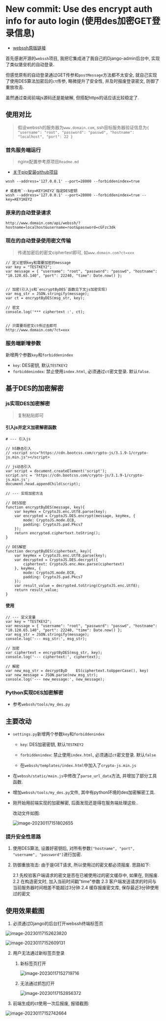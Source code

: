 
# New commit: Use des encrypt auth info for auto login (使用des加密GET登录信息)


- [webssh原版链接](https://github.com/huashengdun/webssh)


首先感谢开源的`webssh`项目, 我把它集成进了我自己的Django-admin后台中, 实现了类似堡垒机的自动登录.

但感觉原有的自动登录通过GET传参和`postMessage`方法都不太安全, 就自己实现了使用DES算法加密后的`ct`传参, 略微提升了安全性, 并及时报废登录密文, 防御了重放攻击.

虽然通过查阅前端js源码还是能破解, 但搭配https的话应该比较稳定了.



## 使用对比

> 假设webssh的服务器为`www.domain.com`, ssh目标服务器验证信息为`{ "username": "root", "password": "passwd", "hostname": "localhost", "port": 22 }`

### 首先服务端运行

> nginx配置参考原项目`Readme.md`

- [关于pip安装github项目](https://blog.csdn.net/rocking_struggling/article/details/127700199#:~:text=cd%E5%88%B0github%E5%8C%85%E4%B8%ADsetup.py%E6%89%80%E5%9C%A8%E7%9B%AE%E5%BD%95%E4%B8%8B%20%E6%89%A7%E8%A1%8C%20pip,install.%E6%88%96%E8%80%85python%20setup.py%20install)

```
wssh --address='127.0.0.1' --port=28000 --forbiddenindex=true

# 或者用`--key=KEY1KEY2`指定DES密钥
wssh --address='127.0.0.1' --port=28000 --forbiddenindex=true --key=KEY1KEY2
```


### 原来的自动登录请求

```
http://www.domain.com/api/webssh/?hostname=localhost&username=root&password=cGFzc3dk
```



### 现在的自动登录使用密文传输

> 传递加密后的密文ciphertext即可, 如`www.domain.com?ct=xxx`

```
// 定义密钥key和需要加密的message
var key = "TESTKEY2";
var message = { "username": "root", "password": "passwd", "hostname": "10.120.65.140", "port": 22240, "time": Date.now() };


// 加密(引入js和`encryptByDES`函数见下文js加密实现)
var msg_str = JSON.stringify(message);
var ct = encryptByDES(msg_str, key);

// 密文
console.log('*** ciphertext :', ct);


// 只需要将密文ct传过去即可
http://www.domain.com/?ct=xxx

```



### 服务端新增参数

新增两个参数`key`和`forbiddenindex`

- `key`: DES密钥, 默认`TESTKEY2`
- `forbiddenindex`: 禁止使用`index.html`, 必须通过`ct`密文登录. 默认`false`.



## 基于DES的加密解密

### js实现DES加密解密 

> 复制粘贴即可

####  引入js并定义加密解密函数

```
# --- 引入js

// h5静态引入
// <script src="https://cdn.bootcss.com/crypto-js/3.1.9-1/crypto-js.min.js"></script>

// js动态引入
var script = document.createElement('script');
script.src = 'https://cdn.bootcss.com/crypto-js/3.1.9-1/crypto-js.min.js';
document.head.appendChild(script);

// --- 实现加密方法

// DES加密
function encryptByDES(message, key){
    var keyHex = CryptoJS.enc.Utf8.parse(key);
    var encrypted = CryptoJS.DES.encrypt(message, keyHex, {
        mode: CryptoJS.mode.ECB,
        padding: CryptoJS.pad.Pkcs7
    });
    return encrypted.ciphertext.toString();
}

// DES解密
function decryptByDES(ciphertext, key){
    var keyHex = CryptoJS.enc.Utf8.parse(key);
    var decrypted = CryptoJS.DES.decrypt({
        ciphertext: CryptoJS.enc.Hex.parse(ciphertext)
    }, keyHex, {
        mode: CryptoJS.mode.ECB,
        padding: CryptoJS.pad.Pkcs7
    });
    var result_value = decrypted.toString(CryptoJS.enc.Utf8);
    return result_value;
}

```



####  使用

```
// --- 定义变量
var key = "TESTKEY2";
var message = { "username": "root", "password": "passwd", "hostname": "10.120.65.140", "port": 22240, "time": Date.now() };
var msg_str = JSON.stringify(message);
console.log('--- msg_str:', msg_str);

// 加密
var ciphertext = encryptByDES(msg_str, key);
console.log('--- ciphertext:', ciphertext);

// 解密
var new_msg_str = decryptByD	ES(ciphertext.toUpperCase(), key)
var new_message = JSON.parse(new_msg_str);
console.log('--- new_message:', new_message);

```



### Python实现DES加密解密

- 参考`webssh/tools/my_des.py`



## 主要改动

- `settings.py`新增两个参数`key`和`forbiddenindex`
  - `key`: DES加密密钥, 默认`TESTKEY2`
  - `forbiddenindex`: 禁止使用`index.html`, 必须通过`ct`密文登录. 默认`false`

   - 在`webssh/templates/index.html`中加入了`crypto-js.min.js`

- 在`webssh/static/main.js`中修改了`parse_url_data`方法, 并增加了部分工具函数.

- 增加`webssh/tools/my_des.py`文件, 其中有python环境的des加密解密工具.

- 刚开始用前端实现的加密解密, 后面发现还是得在服务端处理这些..

     改动文件如图:

     ![image-20230117151802655](https://tuchuang-bode135.oss-cn-beijing.aliyuncs.com/img/image-20230117151802655.png)



### 提升安全性思路

  1. 使用DES算法, 设置好密钥后, 对所有参数`["hostname", "port", "username", "password"]`进行加密.

  2. 防御重放攻击: 由于是GET请求, 所以使用过的密文都必须报废. 思路如下:

     2.1 先校验客户端请求的密文是否在已被使用过的密文缓存中, 如果在, 则报废.
     2.2 在构造密文时, 加入当前时间戳"time"参数
     2.3 客户端发送请求的时间与当前服务器时间相差不能超过3分钟
     2.4 缓存报废密文库, 保存最近3分钟使用过的密文



## 使用效果截图



1. 必须通过Django的后台打开webssh终端标签页

![image-20230117152623820](https://tuchuang-bode135.oss-cn-beijing.aliyuncs.com/img/image-20230117152623820.png)



![image-20230117152609131](https://tuchuang-bode135.oss-cn-beijing.aliyuncs.com/img/image-20230117152609131.png)

2. 用户无法通过新标签页登录

   1. 新标签页打开

      ![image-20230117152719716](https://tuchuang-bode135.oss-cn-beijing.aliyuncs.com/img/image-20230117152719716.png)

      

   2. 无法通过抓包打开

      ![image-20230117152856372](https://tuchuang-bode135.oss-cn-beijing.aliyuncs.com/img/image-20230117152856372.png)

      

3. 前端生成的ct使用一次后报废, 报错截图:

![image-20230117152742664](https://tuchuang-bode135.oss-cn-beijing.aliyuncs.com/img/image-20230117152742664.png)

